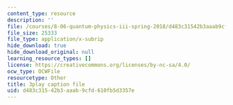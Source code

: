 ```yaml
---
content_type: resource
description: ''
file: /courses/8-06-quantum-physics-iii-spring-2018/d483c31542b3aaab9cfd610fb5d3357e_4BM58741VOg.srt
file_size: 25333
file_type: application/x-subrip
hide_download: true
hide_download_original: null
learning_resource_types: []
license: https://creativecommons.org/licenses/by-nc-sa/4.0/
ocw_type: OCWFile
resourcetype: Other
title: 3play caption file
uid: d483c315-42b3-aaab-9cfd-610fb5d3357e
---
```

